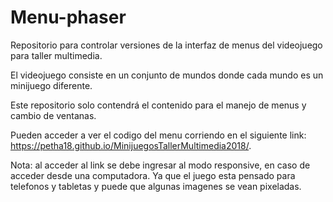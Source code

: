 # Menu-phaser
Repositorio para controlar versiones de la interfaz de menus del videojuego para taller multimedia.

El videojuego consiste en un conjunto de mundos donde cada mundo es un minijuego diferente.

Este repositorio solo contendrá el contenido para el manejo de menus y cambio de ventanas.

Pueden acceder a ver el codigo del menu corriendo en el siguiente link:
https://petha18.github.io/MinijuegosTallerMultimedia2018/.

Nota: al acceder al link se debe ingresar al modo responsive, en caso de acceder desde una computadora. Ya que el juego esta pensado para telefonos y tabletas y puede que algunas imagenes se vean pixeladas.
